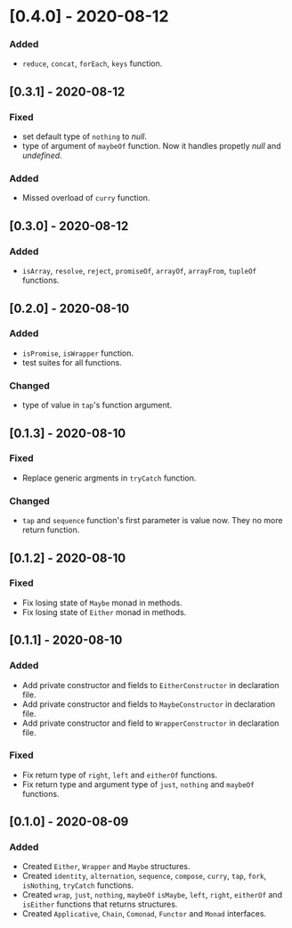 # [0.4.0] - 2020-08-12
### Added
- `reduce`, `concat`, `forEach`, `keys` function.

## [0.3.1] - 2020-08-12
### Fixed
- set default type of `nothing` to *null*.
- type of argument of `maybeOf` function. Now it handles propetly *null* and *undefined*.

### Added
- Missed overload of `curry` function.

## [0.3.0] - 2020-08-12
### Added
- `isArray`, `resolve`, `reject`, `promiseOf`, `arrayOf`, `arrayFrom`, `tupleOf` functions.

## [0.2.0] - 2020-08-10
### Added
- `isPromise`, `isWrapper` function.
- test suites for all functions.

### Changed
- type of value in `tap`'s function argument.

## [0.1.3] - 2020-08-10
### Fixed
- Replace generic argments in `tryCatch` function.

### Changed
- `tap` and `sequence` function's first parameter is value now. They no more return function.

## [0.1.2] - 2020-08-10
### Fixed
- Fix losing state of `Maybe` monad in methods.
- Fix losing state of `Either` monad in methods.

## [0.1.1] - 2020-08-10
### Added
- Add private constructor and fields to `EitherConstructor` in declaration file.
- Add private constructor and fields to `MaybeConstructor` in declaration file.
- Add private constructor and field to `WrapperConstructor` in declaration file.

### Fixed
- Fix return type of `right`, `left` and `eitherOf` functions.
- Fix return type and argument type of `just`, `nothing` and `maybeOf` functions.

## [0.1.0] - 2020-08-09
### Added
- Created `Either`, `Wrapper` and `Maybe` structures.
- Created `identity`, `alternation`, `sequence`, `compose`, `curry`, `tap`, `fork`, `isNothing`, `tryCatch` functions.
- Created `wrap`, `just`, `nothing`, `maybeOf` `isMaybe`, `left`, `right`, `eitherOf` and `isEither` functions that returns structures.
- Created `Applicative`, `Chain`, `Comonad`, `Functor` and `Monad` interfaces.